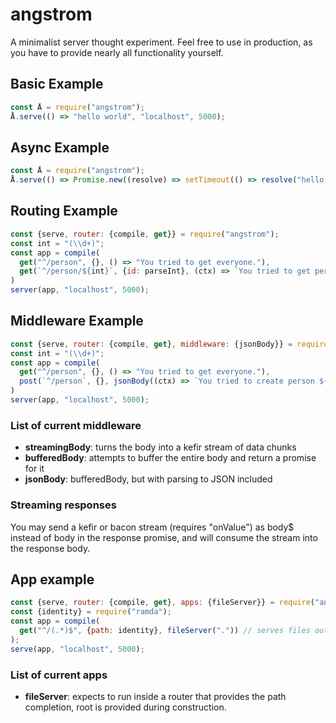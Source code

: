 # angstrom
A minimalist server thought experiment.  Feel free to use in production, as you have to provide nearly all functionality yourself.

## Basic Example
```javascript
const Å = require("angstrom");
Å.serve(() => "hello world", "localhost", 5000);
```

## Async Example
```javascript
const Å = require("angstrom");
Å.serve(() => Promise.new((resolve) => setTimeout(() => resolve("hello world"), 2000)), "localhost", "5000");
```

## Routing Example
```javascript
const {serve, router: {compile, get}} = require("angstrom");
const int = "(\\d+)";
const app = compile(
  get("^/person", {}, () => "You tried to get everyone."),
  get(`^/person/${int}`, {id: parseInt}, (ctx) => `You tried to get person ${ctx.params.id}`)
)
server(app, "localhost", 5000);
```

## Middleware Example
```javascript
const {serve, router: {compile, get}, middleware: {jsonBody}} = require("angstrom");
const int = "(\\d+)";
const app = compile(
  get("^/person", {}, () => "You tried to get everyone."),
  post(`^/person`, {}, jsonBody((ctx) => `You tried to create person ${ctx.body.name}`))
)
server(app, "localhost", 5000);
```
### List of current middleware
* **streamingBody**: turns the body into a kefir stream of data chunks
* **bufferedBody**: attempts to buffer the entire body and return a promise for it
* **jsonBody**: bufferedBody, but with parsing to JSON included

### Streaming responses
You may send a kefir or bacon stream (requires "onValue") as body$ instead of body in the response promise, and will consume the stream into the response body.

## App example
```javascript
const {serve, router: {compile, get}, apps: {fileServer}} = require("angstrom");
const {identity} = require("ramda");
const app = compile(
  get("^/(.*)$", {path: identity}, fileServer(".")) // serves files out of CWD; streams off disk, not buffered
);
serve(app, "localhost", 5000);
```
### List of current apps
* **fileServer**: expects to run inside a router that provides the path completion, root is provided during construction.
